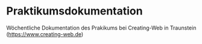 # Praktikumsdokumentation
Wöchentliche Dokumentation des Prakikums bei Creating-Web in Traunstein (https://www.creating-web.de)
